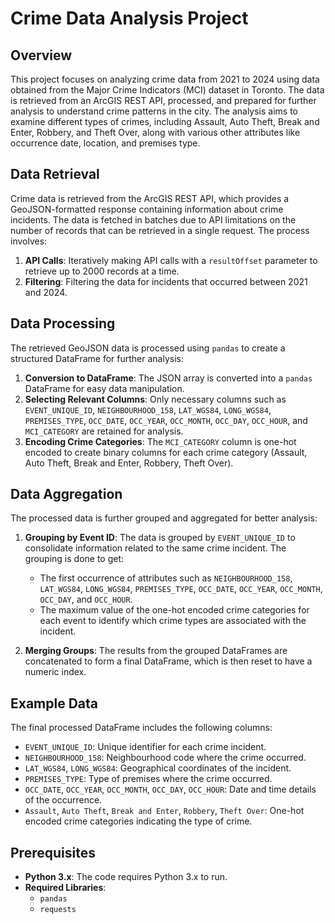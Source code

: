 # Crime Data Analysis Project

## Overview

This project focuses on analyzing crime data from 2021 to 2024 using data obtained from the Major Crime Indicators (MCI) dataset in Toronto. The data is retrieved from an ArcGIS REST API, processed, and prepared for further analysis to understand crime patterns in the city. The analysis aims to examine different types of crimes, including Assault, Auto Theft, Break and Enter, Robbery, and Theft Over, along with various other attributes like occurrence date, location, and premises type.

## Data Retrieval

Crime data is retrieved from the ArcGIS REST API, which provides a GeoJSON-formatted response containing information about crime incidents. The data is fetched in batches due to API limitations on the number of records that can be retrieved in a single request. The process involves:

1. **API Calls**: Iteratively making API calls with a `resultOffset` parameter to retrieve up to 2000 records at a time.
2. **Filtering**: Filtering the data for incidents that occurred between 2021 and 2024.

## Data Processing

The retrieved GeoJSON data is processed using `pandas` to create a structured DataFrame for further analysis:

1. **Conversion to DataFrame**: The JSON array is converted into a `pandas` DataFrame for easy data manipulation.
2. **Selecting Relevant Columns**: Only necessary columns such as `EVENT_UNIQUE_ID`, `NEIGHBOURHOOD_158`, `LAT_WGS84`, `LONG_WGS84`, `PREMISES_TYPE`, `OCC_DATE`, `OCC_YEAR`, `OCC_MONTH`, `OCC_DAY`, `OCC_HOUR`, and `MCI_CATEGORY` are retained for analysis.
3. **Encoding Crime Categories**: The `MCI_CATEGORY` column is one-hot encoded to create binary columns for each crime category (Assault, Auto Theft, Break and Enter, Robbery, Theft Over).

## Data Aggregation

The processed data is further grouped and aggregated for better analysis:

1. **Grouping by Event ID**: The data is grouped by `EVENT_UNIQUE_ID` to consolidate information related to the same crime incident. The grouping is done to get:
   - The first occurrence of attributes such as `NEIGHBOURHOOD_158`, `LAT_WGS84`, `LONG_WGS84`, `PREMISES_TYPE`, `OCC_DATE`, `OCC_YEAR`, `OCC_MONTH`, `OCC_DAY`, and `OCC_HOUR`.
   - The maximum value of the one-hot encoded crime categories for each event to identify which crime types are associated with the incident.

2. **Merging Groups**: The results from the grouped DataFrames are concatenated to form a final DataFrame, which is then reset to have a numeric index.

## Example Data

The final processed DataFrame includes the following columns:
- `EVENT_UNIQUE_ID`: Unique identifier for each crime incident.
- `NEIGHBOURHOOD_158`: Neighbourhood code where the crime occurred.
- `LAT_WGS84`, `LONG_WGS84`: Geographical coordinates of the incident.
- `PREMISES_TYPE`: Type of premises where the crime occurred.
- `OCC_DATE`, `OCC_YEAR`, `OCC_MONTH`, `OCC_DAY`, `OCC_HOUR`: Date and time details of the occurrence.
- `Assault`, `Auto Theft`, `Break and Enter`, `Robbery`, `Theft Over`: One-hot encoded crime categories indicating the type of crime.

## Prerequisites

- **Python 3.x**: The code requires Python 3.x to run.
- **Required Libraries**:
  - `pandas`
  - `requests`

